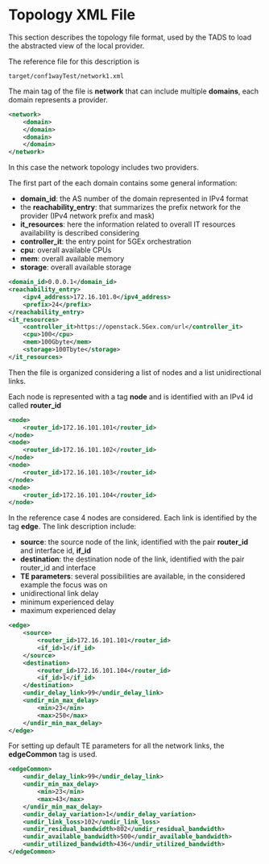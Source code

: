 # Topology XML File

This section describes the topology file format, used by the TADS to load the abstracted view of the local provider.

The reference file for this description is 

```
target/conf1wayTest/network1.xml
```

The main tag of the file is **network** that can include multiple **domains**, each domain represents a provider.

```xml
<network>
    <domain>
    </domain>
    <domain>
    </domain>
</network>
```

In this case the network topology includes two providers.

The first part of the each domain contains some general information:

 - **domain_id**: the AS number of the domain represented in IPv4 format 
 - the **reachability_entry**: that summarizes the prefix network for the provider (IPv4 network prefix and mask)
 - **it_resources**: here the information related to overall IT resources availability is described considering 
  - **controller_it**: the entry point for 5GEx orchestration
  - **cpu**: overall available CPUs
  - **mem**: overall available memory
  - **storage**: overall available storage

```xml
<domain_id>0.0.0.1</domain_id>
<reachability_entry>
    <ipv4_address>172.16.101.0</ipv4_address>
    <prefix>24</prefix>
</reachability_entry>
<it_resources>
    <controller_it>https://openstack.5Gex.com/url</controller_it>
    <cpu>100</cpu>
    <mem>100Gbyte</mem>
    <storage>100Tbyte</storage>
</it_resources>
```

Then the file is organized considering a list of nodes and a list unidirectional links.

Each node is represented with a tag **node** and is identified with an IPv4 id called **router_id**

```xml
<node>
    <router_id>172.16.101.101</router_id>
</node>
<node>
    <router_id>172.16.101.102</router_id>
</node>
<node>
    <router_id>172.16.101.103</router_id>
</node>
<node>
    <router_id>172.16.101.104</router_id>
</node>
```

In the reference case 4 nodes are considered.
Each link is identified by the tag **edge**.
The link description include:


 - **source**: the source node of the link, identified with the pair **router_id** and interface id, **if_id**
 - **destination**: the destination node of the link, identified with the pair router_id and interface
 - **TE parameters**: several possibilities are available, in the considered example the focus was on
  - unidirectional link delay
  - minimum experienced delay
  - maximum experienced delay

```xml
<edge>
    <source>
        <router_id>172.16.101.101</router_id>
        <if_id>1</if_id>
    </source>			
    <destination>
        <router_id>172.16.101.104</router_id>
        <if_id>1</if_id>
    </destination>	
    <undir_delay_link>99</undir_delay_link>
    <undir_min_max_delay>
        <min>23</min>
        <max>250</max>
    </undir_min_max_delay>	
</edge>

```

For setting up default TE parameters for all the network links, the **edgeCommon** tag is used.

```xml
<edgeCommon>
    <undir_delay_link>99</undir_delay_link>
    <undir_min_max_delay>
        <min>23</min>
        <max>43</max>	
    </undir_min_max_delay>	
    <undir_delay_variation>1</undir_delay_variation>
    <undir_link_loss>102</undir_link_loss>
    <undir_residual_bandwidth>802</undir_residual_bandwidth>
    <undir_available_bandwidth>500</undir_available_bandwidth>
    <undir_utilized_bandwidth>436</undir_utilized_bandwidth>	
</edgeCommon>
```
